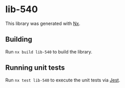 # lib-540

This library was generated with [Nx](https://nx.dev).

## Building

Run `nx build lib-540` to build the library.

## Running unit tests

Run `nx test lib-540` to execute the unit tests via [Jest](https://jestjs.io).
